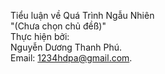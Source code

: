 Tiểu luận về Quá Trình Ngẫu Nhiên  
"(Chưa chọn chủ đềß)"  
Thực hiện bởi:  
Nguyễn Dương Thanh Phú.  
Email: 1234hdpa@gmail.com.  